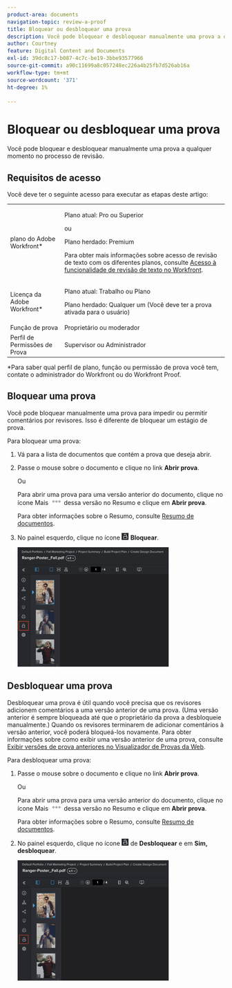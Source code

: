 ```yaml
---
product-area: documents
navigation-topic: review-a-proof
title: Bloquear ou desbloquear uma prova
description: Você pode bloquear e desbloquear manualmente uma prova a qualquer momento no processo de revisão.
author: Courtney
feature: Digital Content and Documents
exl-id: 39dc8c17-b087-4c7c-be19-3bbe93577966
source-git-commit: a90c11699a8c057248ec226a4b25fb7d526ab16a
workflow-type: tm+mt
source-wordcount: '371'
ht-degree: 1%

---
```


# Bloquear ou desbloquear uma prova

Você pode bloquear e desbloquear manualmente uma prova a qualquer momento no processo de revisão.

## Requisitos de acesso

Você deve ter o seguinte acesso para executar as etapas deste artigo:

<table style="table-layout:auto"> 
 <col> 
 <col> 
 <tbody> 
  <tr> 
   <td role="rowheader">plano do Adobe Workfront*</td> 
   <td> <p>Plano atual: Pro ou Superior</p> <p>ou</p> <p>Plano herdado: Premium</p> <p>Para obter mais informações sobre acesso de revisão de texto com os diferentes planos, consulte <a href="/help/quicksilver/administration-and-setup/manage-workfront/configure-proofing/access-to-proofing-functionality.md" class="MCXref xref">Acesso à funcionalidade de revisão de texto no Workfront</a>.</p> </td> 
  </tr> 
  <tr> 
   <td role="rowheader">Licença da Adobe Workfront*</td> 
   <td> <p>Plano atual: Trabalho ou Plano</p> <p>Plano herdado: Qualquer um (Você deve ter a prova ativada para o usuário)</p> </td> 
  </tr> 
  <tr> 
   <td role="rowheader">Função de prova</td> 
   <td>Proprietário ou moderador</td> 
  </tr> 
  <tr> 
   <td role="rowheader">Perfil de Permissões de Prova </td> 
   <td>Supervisor ou Administrador</td> 
  </tr> 
 </tbody> 
</table>

&#42;Para saber qual perfil de plano, função ou permissão de prova você tem, contate o administrador do Workfront ou do Workfront Proof.

## Bloquear uma prova

Você pode bloquear manualmente uma prova para impedir ou permitir comentários por revisores. Isso é diferente de bloquear um estágio de prova.

Para bloquear uma prova:

1. Vá para a lista de documentos que contém a prova que deseja abrir.
1. Passe o mouse sobre o documento e clique no link **Abrir prova**.

   Ou

   Para abrir uma prova para uma versão anterior do documento, clique no ícone Mais ![](assets/more-icon.png) dessa versão no Resumo e clique em **Abrir prova**.

   Para obter informações sobre o Resumo, consulte [Resumo de documentos](../../../../documents/managing-documents/summary-for-documents.md).

1. No painel esquerdo, clique no ícone ![](assets/unlock-proof-icon.png) **Bloquear**.

   ![](assets/lock-proof-350x277.png)

## Desbloquear uma prova

Desbloquear uma prova é útil quando você precisa que os revisores adicionem comentários a uma versão anterior de uma prova. (Uma versão anterior é sempre bloqueada até que o proprietário da prova a desbloqueie manualmente.) Quando os revisores terminarem de adicionar comentários à versão anterior, você poderá bloqueá-los novamente. Para obter informações sobre como exibir uma versão anterior de uma prova, consulte [Exibir versões de prova anteriores no Visualizador de Provas da Web](../../../../workfront-proof/wp-work-proofsfiles/review-proofs-wpv/view-previous-proof-versions.md).

Para desbloquear uma prova:

1. Passe o mouse sobre o documento e clique no link **Abrir prova**.

   Ou

   Para abrir uma prova para uma versão anterior do documento, clique no ícone Mais ![](assets/more-icon.png) dessa versão no Resumo e clique em **Abrir prova**.

   Para obter informações sobre o Resumo, consulte [Resumo de documentos](../../../../documents/managing-documents/summary-for-documents.md).

1. No painel esquerdo, clique no ícone ![](assets/unlock-proof-icon.png) de **Desbloquear** e em **Sim, desbloquear**.

   ![](assets/copy-of-unlock-proof-350x279.png)
